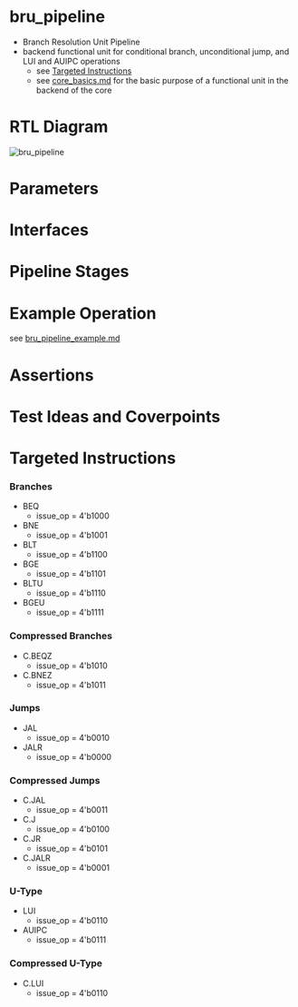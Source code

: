 # bru_pipeline
- Branch Resolution Unit Pipeline
- backend functional unit for conditional branch, unconditional jump, and LUI and AUIPC operations
    - see [Targeted Instructions](#targeted-instructions)
    - see [core_basics.md](../../basics/core_basics.md) for the basic purpose of a functional unit in the backend of the core


# RTL Diagram
![bru_pipeline](bru_pipeline_rtl.png)


# Parameters


# Interfaces


# Pipeline Stages


# Example Operation

see [bru_pipeline_example.md](bru_pipeline_example.md)


# Assertions


# Test Ideas and Coverpoints


# Targeted Instructions

### Branches
- BEQ
    - issue_op = 4'b1000
- BNE
    - issue_op = 4'b1001
- BLT
    - issue_op = 4'b1100
- BGE
    - issue_op = 4'b1101
- BLTU
    - issue_op = 4'b1110
- BGEU
    - issue_op = 4'b1111

### Compressed Branches
- C.BEQZ
    - issue_op = 4'b1010
- C.BNEZ
    - issue_op = 4'b1011

### Jumps
- JAL
    - issue_op = 4'b0010
- JALR
    - issue_op = 4'b0000

### Compressed Jumps
- C.JAL
    - issue_op = 4'b0011
- C.J
    - issue_op = 4'b0100
- C.JR
    - issue_op = 4'b0101
- C.JALR
    - issue_op = 4'b0001

### U-Type
- LUI
    - issue_op = 4'b0110
- AUIPC
    - issue_op = 4'b0111

### Compressed U-Type
- C.LUI
    - issue_op = 4'b0110